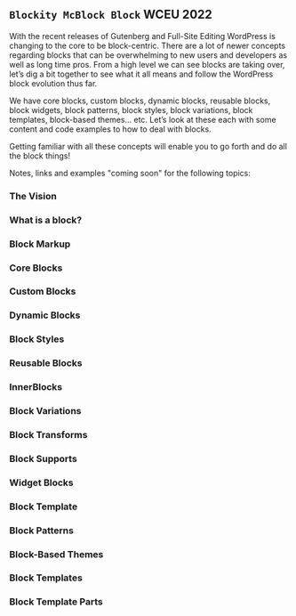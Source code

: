 ## `Blockity McBlock Block` WCEU 2022

With the recent releases of Gutenberg and Full-Site Editing WordPress is changing to the core to be block-centric. There are a lot of newer concepts regarding blocks that can be overwhelming to new users and developers as well as long time pros. From a high level we can see blocks are taking over, let’s dig a bit together to see what it all means and follow the WordPress block evolution thus far.

We have core blocks, custom blocks, dynamic blocks, reusable blocks, block widgets, block patterns, block styles, block variations, block templates, block-based themes… etc. Let’s look at these each with some content and code examples to how to deal with blocks. 

Getting familiar with all these concepts will enable you to go forth and do all the block things!

Notes, links and examples "coming soon" for the following topics:

### The Vision

### What is a block?

### Block Markup

### Core Blocks

### Custom Blocks

### Dynamic Blocks

### Block Styles

### Reusable Blocks

### InnerBlocks

### Block Variations

### Block Transforms

### Block Supports

### Widget Blocks

### Block Template

### Block Patterns

### Block-Based Themes

### Block Templates

### Block Template Parts
